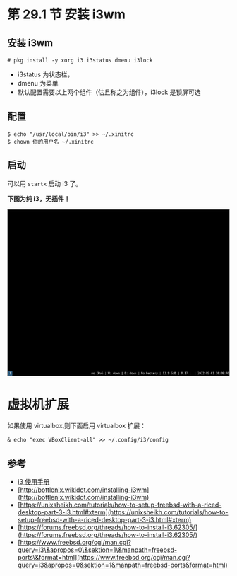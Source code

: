 # 第 29.1 节 安装 i3wm

## 安装 i3wm


```shell
# pkg install -y xorg i3 i3status dmenu i3lock
```
- i3status 为状态栏，
- dmenu 为菜单
- 默认配置需要以上两个组件（估且称之为组件），i3lock 是锁屏可选


## 配置

```shell
$ echo "/usr/local/bin/i3" >> ~/.xinitrc
$ chown 你的用户名 ~/.xinitrc
```

## 启动

可以用 `startx` 启动 i3 了。

**下图为纯 i3，无插件！**

![i3 on freebsd](../.gitbook/assets/i3wm_preview.png)


# 虚拟机扩展
如果使用 virtualbox,则下面启用 virtualbox 扩展：

```shell
& echo "exec VBoxClient-all" >> ~/.config/i3/config
```

## 参考

- [i3 使用手册](https://www.freebsd.org/cgi/man.cgi?query=i3&apropos=0&sektion=1&manpath=freebsd-ports&format=html)
- [http://bottlenix.wikidot.com/installing-i3wm](http://bottlenix.wikidot.com/installing-i3wm)
- [https://unixsheikh.com/tutorials/how-to-setup-freebsd-with-a-riced-desktop-part-3-i3.html#xterm](https://unixsheikh.com/tutorials/how-to-setup-freebsd-with-a-riced-desktop-part-3-i3.html#xterm)
- [https://forums.freebsd.org/threads/how-to-install-i3.62305/](https://forums.freebsd.org/threads/how-to-install-i3.62305/)
- [https://www.freebsd.org/cgi/man.cgi?query=i3\&apropos=0\&sektion=1\&manpath=freebsd-ports\&format=html](https://www.freebsd.org/cgi/man.cgi?query=i3&apropos=0&sektion=1&manpath=freebsd-ports&format=html)

